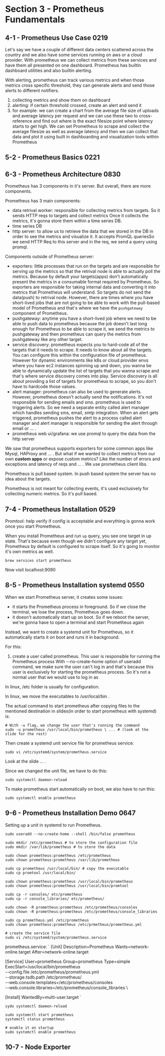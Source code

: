 # Section 3 - Prometheus Fundamentals

## 4-1 - Prometheus Use Case 0219
Let's say we have a couple of different data centers scattered across the country and we also have some services running on aws or
a cloud provider. With prometheus we can collect metrics from these services and have them all presented on one dashboard.
Prometheus has builtin dashboard utilities and also builtin alerting.

With alerting, prometheus can track various metrics and when those metrics cross specific threshold, they can generate alerts and send
those alerts to different notifiers.

1. collecting metrics and show them on dashboard
2. alerting: if certain threshold crossed, create an alert and send it
3. for example: we can create a chart from the average file size of uploads and average latency per request and we can use these two to
cross-reference and find out where is the exact filesize point where latency starts to get high. We can set Prometheus to scrape and
collect the average filesize as well as average latency and then we can collect that data and plot it using built in dashboarding and
visualization tools within Prometheus

## 5-2 - Prometheus Basics 0221

## 6-3 - Prometheus Architecture 0830
Prometheus has 3 components in it's server. But overall, there are more components.

Prometheus has 3 main components:
- data retrival worker: responsible for collecting metrics from targets. So it sends HTTP reqs to targets and collect metrics
Once it collects the metrics, it's gonna store them within a time series DB.
- time series DB
- http server: to allow us to retrieve the data that we stored in the DB in order to see the metrics and visualize it. It accepts
PromQL queriesSo we send HTTP Req to this server and in the req, we send a query using promql.

Components outside of Prometheus server:
- exporters: little processes that run on the targets and are responsible for serving up the metrics so that the retrival node is able to
actually poll the metrics. Because by default your targets(apps) don't automatically present the metrics in a consumable format required
by Prometheus. So exporters are responsible for taking internal data and converting it into metrics that Prometheus will understand.
So targets do not send the data(push) to retrival node. However, there are times where you have short-lived jobs that 
are not going to be able to work with the pull-based model of Prometheus and that's where we have the `pushgateway` component of Prometheus.
- pushgateway: anytime you have a short-lived job where we need to be able to push data to prometheus because the job doesn't 
last long enough for Prometheus to be able to scrape it, we send the metrics to pushgateway and then prometheus can query the metrics
from pushgateway like any other target.
- service discovery: prometheus expects you to hard-code all of the targets that it needs to scrape. It needs to know about all the targets.
You can configure this within the configuration file of prometheus. However for dynamic environments like k8s or cloud provider envs where
you have ec2 instances spinning up and down, you wanna be able to dynamically update the list of targets that you wanna scrape and that's
where service discovery comes into play. Service discovery is all about providing a list of targets for prometheus to scrape, so you don't have
to hardcode those values.
- alert manager: prometheus can also be used to generate alerts. However, prometheus doesn't actually send the notifications. It's not 
responsible for sending emails and sms. prometheus is used to triggering alerts. So we need a separate entity called alert manager which 
handles sending sms, email, smtp integration. When an alert gets triggered, prometheus pushes the alert to a process called alert manager
and alert manager is responsible for sending the alert through email or ... .
- prometheus web ui/grafana: we use promql to query the data from the http server

We saw that prometheus supports exporters for some common apps like Mysql, HAProxy and ... . But what if we wanted to collect metrics from
our own **custom apps** or expose custom metrics? Like the number of errors and exceptions and latency of reqs and ... .
We use prometheus client libs.

Prometheus is pull based system. In push based system the server has no idea about the targets.

Prometheus is not meant for collecting events, it's used exclusively for collecting numeric metrics. So it's pull based.

## 7-4 - Prometheus Installation 0529
Promtool: help verify if config is acceptable and everything is gonna work once you start Prometheus.

When you install Prometheus and run `up` query, you see one target in up state. That's because even though we didn't configure any target yet,
Prometheus by default is configured to scrape itself. So it's going to monitor it's own metrics as well.

```shell
brew services start prometheus
```
Now visit localhost:9090

## 8-5 - Prometheus Installation systemd 0550
When we start Prometheus server, it creates some issues:
- it starts the Prometheus process in foreground. So if we close the terminal, we lose the process, Prometheus goes down.
- it doesn't automatically start up on boot. So if we reboot the server, we're gonna have to open a terminal and start Prometheus again

Instead, we want to create a systemd unit for Prometheus, so it automatically starts it on boot and runs it in background.

For this:
1. create a user called prometheus. This user is responsible for running the Prometheus process
With --no-create-home option of useradd command, we make sure the user can't log in and that's because this user is exclusively for
starting the prometheus process. So it's not a normal user that we would use to log in as

In linux, /etc folder is usually for configuration.

In linux, we move the executables to /usr/local/bin .

The actual command to start prometheus after copying files to the mentioned
destination in slides(in order to start prometheus with systemd) is:
```shell
# With -u flag, we change the user that's running the command
sudo -u prometheus /usr/local/bin/prometheus \ ... # (look at the slide for the rest)
```

Then create a systemd unit service file for prometheus service:
```shell
sudo vi /etc/systemd/system/prometheus.service
```
Look at the slide ... .

Since we changed the unit file, we have to do this:
```shell
sudo systemctl daemon-reload
```

To make prometheus start automatically on boot, we also have to run this:
```shell
sudo systemctl enable prometheus
```

## 9-6 - Prometheus Installation Demo 0647
Setting up a unit in systemd to run Prometheus.

```shell
sudo useradd --no-create-home --shell /bin/false prometheus

sudo mkdir /etc/prometheus # to store the configuration file
sudo mkdir /var/lib/prometheus # to store the data

sudo chown prometheus:prometheus /etc/prometheus
sudo chown prometheus:prometheus /var/lib/prometheus

sudo cp prometheus /usr/local/bin/ # copy the executable
sudo cp promtool /usr/local/bin/

sudo chown prometheus:prometheus /usr/local/bin/prometheus
sudo chown prometheus:prometheus /usr/local/bin/promtool

sudo cp -r consoles/ etc/prometheus
sudo cp -r console_libraries/ etc/prometheus/

sudo chown -R prometheus:prometheus /etc/prometheus/consoles 
sudo chown -R prometheus:prometheus /etc/prometheus/console_libraries

sudo cp prometheus.yml /etc/prometheus
sudo chown prometheus:prometheus /etc/prmetheus/prometheus.yml

# create the service file
sudo vi /etc/systemd/system/prometheus.service
```

prometheus.service:
`
[Unit]
Description=Prometheus
Wants=network-online.target
After=network-online.target

[Service]
User=prometheus
Group=prometheus
Type=simple
ExecStart=/usr/local/bin/prometheus \
    --config.file /etc/prometheus/prometheus.yml \
    --storage.tsdb.path /etc/prometheus/ \
    --web.console.templates=/etc/prometheus/consoles \
    --web.console.libraries=/etc/prometheus/console_libraries \

[Install]
WantedBy=multi-user.target
`

```shell
sydo systemctl daemon-reload

sudo systemctl start prometheus
systemctl status prometheus

# enable it on startup
sudo systemctl enable prometheus
```

## 10-7 - Node Exporter
